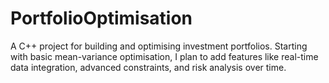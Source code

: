 # PortfolioOptimisation
A C++ project for building and optimising investment portfolios. Starting with basic mean-variance optimisation, I plan to add features like real-time data integration, advanced constraints, and risk analysis over time.

